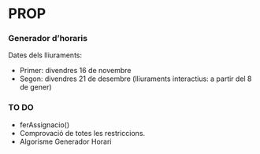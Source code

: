 # PROP
### Generador d’horaris
Dates dels lliuraments:
- Primer: divendres 16 de novembre
- Segon: divendres 21 de desembre (lliuraments interactius: a partir del 8 de gener)

### TO DO
- ferAssignacio()
- Comprovació de totes les restriccions.
- Algorisme Generador Horari

